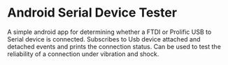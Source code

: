 # Android Serial Device Tester

A simple android app for determining whether a FTDI or Prolific USB to Serial device is connected.
Subscribes to Usb device attached and detached events and prints the connection status.
Can be used to test the reliability of a connection under vibration and shock.